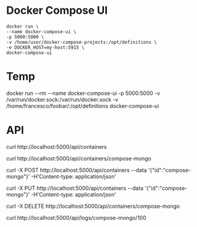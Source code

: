 # Docker Compose UI

    docker run \
    --name docker-compose-ui \
    -p 5000:5000 \
    -v /home/user/docker-compose-projects:/opt/definitions \
    -e DOCKER_HOST=my-host:5915 \
    docker-compose-ui


# Temp

docker run --rm --name docker-compose-ui -p 5000:5000 -v /var/run/docker.sock:/var/run/docker.sock -v /home/francesco/foobar/:/opt/definitions docker-compose-ui

# API

curl http://localhost:5000/api/containers

curl http://localhost:5000/api/containers/compose-mongo

curl -X POST http://localhost:5000/api/containers --data '{"id":"compose-mongo"}' -H'Content-type: application/json'

curl -X PUT http://localhost:5000/api/containers --data '{"id":"compose-mongo"}' -H'Content-type: application/json'

curl -X DELETE http://localhost:5000/api/containers/compose-mongo

curl http://localhost:5000/api/logs/compose-mongo/100